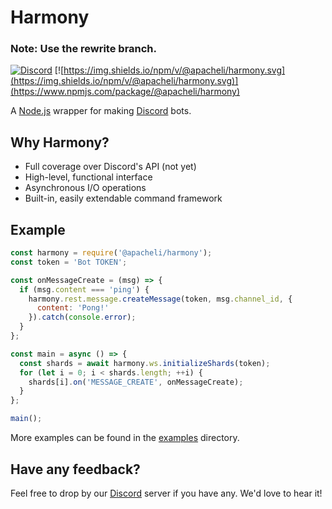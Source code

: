 # Harmony
### Note: Use the rewrite branch.
[![Discord](https://canary.discordapp.com/api/guilds/536724303522299925/widget.png?style=shield)](https://discord.gg/rNPmCBR)
[![https://img.shields.io/npm/v/@apacheli/harmony.svg](https://img.shields.io/npm/v/@apacheli/harmony.svg)](https://www.npmjs.com/package/@apacheli/harmony)

A [Node.js](https://nodejs.org/) wrapper for making [Discord](https://discordapp.com/) bots.
## Why Harmony?
* Full coverage over Discord's API (not yet)
* High-level, functional interface
* Asynchronous I/O operations
* Built-in, easily extendable command framework

## Example
```js
const harmony = require('@apacheli/harmony');
const token = 'Bot TOKEN';

const onMessageCreate = (msg) => {
  if (msg.content === 'ping') {
    harmony.rest.message.createMessage(token, msg.channel_id, {
      content: 'Pong!'
    }).catch(console.error);
  }
};

const main = async () => {
  const shards = await harmony.ws.initializeShards(token);
  for (let i = 0; i < shards.length; ++i) {
    shards[i].on('MESSAGE_CREATE', onMessageCreate);
  }
};

main();
```
More examples can be found in the [examples](https://github.com/Apacheli/Harmony/tree/master/examples) directory.

## Have any feedback?
Feel free to drop by our [Discord](https://discord.gg/rNPmCBR) server if you have any. We'd love to hear it!

